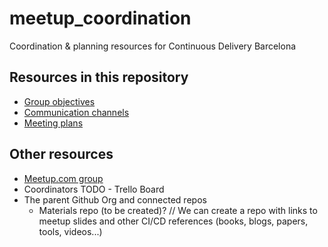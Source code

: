# meetup_coordination
Coordination &amp; planning resources for Continuous Delivery Barcelona

## Resources in this repository

* [Group objectives](objectives.md)
* [Communication channels](communication.md)
* [Meeting plans](https://github.com/cdbarcelona/meetup_coordination/blob/master/plan.md)

## Other resources

* [Meetup.com group](https://www.meetup.com/es-ES/bcn_cd/)
* Coordinators TODO - Trello Board
* The parent Github Org and connected repos
  * Materials repo (to be created)?
    // We can create a repo with links to meetup slides and other CI/CD
  references (books, blogs, papers, tools, videos...)
